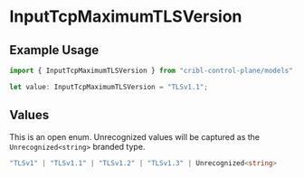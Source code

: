 # InputTcpMaximumTLSVersion

## Example Usage

```typescript
import { InputTcpMaximumTLSVersion } from "cribl-control-plane/models";

let value: InputTcpMaximumTLSVersion = "TLSv1.1";
```

## Values

This is an open enum. Unrecognized values will be captured as the `Unrecognized<string>` branded type.

```typescript
"TLSv1" | "TLSv1.1" | "TLSv1.2" | "TLSv1.3" | Unrecognized<string>
```